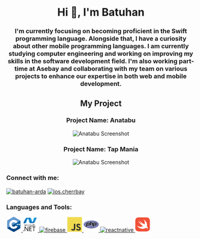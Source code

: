 <h1 align="center">Hi 👋, I'm Batuhan</h1>
<h3 align="center">I'm currently focusing on becoming proficient in the Swift programming language. Alongside that, I have a curiosity about other mobile programming languages. I am currently studying computer engineering and working on improving my skills in the software development field. I'm also working part-time at Asebay and collaborating with my team on various projects to enhance our expertise in both web and mobile development.</h3>
<div align="center">
    <h2>My Project</h2>
    <h3>Project Name: Anatabu</h3>
            <div>
            <img width=130 src="https://i.hizliresim.com/5pe3lwh.png" alt="Anatabu Screenshot">
            </div>
    <h3>Project Name: Tap Mania</h3>
            <div>
            <img width=130 src="https://i.hizliresim.com/5pe3lwh.png" alt="Anatabu Screenshot">
            </div>
    </div>
        
    


<h3 align="left">Connect with me:</h3>
<p align="left">
<a href="https://linkedin.com/in/batuhan-arda" target="blank"><img align="center" src="https://raw.githubusercontent.com/rahuldkjain/github-profile-readme-generator/master/src/images/icons/Social/linked-in-alt.svg" alt="batuhan-arda" height="30" width="40" /></a>
<a href="https://instagram.com/ios.cherrbay" target="blank"><img align="center" src="https://raw.githubusercontent.com/rahuldkjain/github-profile-readme-generator/master/src/images/icons/Social/instagram.svg" alt="ios.cherrbay" height="30" width="40" /></a>
</p>

<h3 align="left">Languages and Tools:</h3>
<p align="left"> <a href="https://www.w3schools.com/cpp/" target="_blank" rel="noreferrer"> <img src="https://raw.githubusercontent.com/devicons/devicon/master/icons/cplusplus/cplusplus-original.svg" alt="cplusplus" width="40" height="40"/> </a> <a href="https://dotnet.microsoft.com/" target="_blank" rel="noreferrer"> <img src="https://raw.githubusercontent.com/devicons/devicon/master/icons/dot-net/dot-net-original-wordmark.svg" alt="dotnet" width="40" height="40"/> </a> <a href="https://firebase.google.com/" target="_blank" rel="noreferrer"> <img src="https://www.vectorlogo.zone/logos/firebase/firebase-icon.svg" alt="firebase" width="40" height="40"/> </a> <a href="https://developer.mozilla.org/en-US/docs/Web/JavaScript" target="_blank" rel="noreferrer"> <img src="https://raw.githubusercontent.com/devicons/devicon/master/icons/javascript/javascript-original.svg" alt="javascript" width="40" height="40"/> </a> <a href="https://www.php.net" target="_blank" rel="noreferrer"> <img src="https://raw.githubusercontent.com/devicons/devicon/master/icons/php/php-original.svg" alt="php" width="40" height="40"/> </a> <a href="https://reactnative.dev/" target="_blank" rel="noreferrer"> <img src="https://reactnative.dev/img/header_logo.svg" alt="reactnative" width="40" height="40"/> </a> <a href="https://developer.apple.com/swift/" target="_blank" rel="noreferrer"> <img src="https://raw.githubusercontent.com/devicons/devicon/master/icons/swift/swift-original.svg" alt="swift" width="40" height="40"/> </a> </p>
